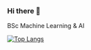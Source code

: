 ### Hi there 👋
BSc Machine Learning & AI



[![Top Langs](https://github-readme-stats.vercel.app/api/top-langs/?username=stefanstangl&layout=compact&theme=github_dark)
](https://github.com/stefanstangl/github-readme-stats)


<!--
**stefanstangl/stefanstangl** is a ✨ _special_ ✨ repository because its `README.md` (this file) appears on your GitHub profile.

Here are some ideas to get you started:

- 🔭 I’m currently working on ...
- 🌱 I’m currently learning ...
- 👯 I’m looking to collaborate on ...
- 🤔 I’m looking for help with ...
- 💬 Ask me about ...
- 📫 How to reach me: ...
- 😄 Pronouns: ...
- ⚡ Fun fact: ...
-->
